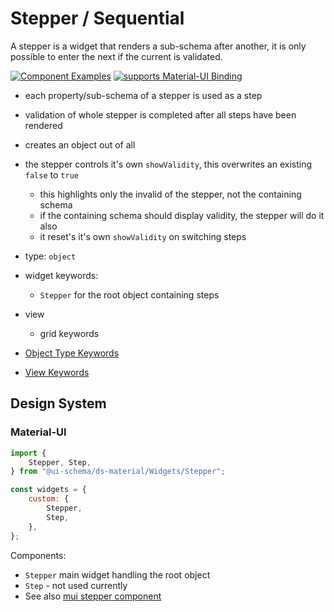 # Stepper / Sequential

A stepper is a widget that renders a sub-schema after another, it is only possible to enter the next if the current is validated.

[![Component Examples](https://img.shields.io/badge/Examples-green?labelColor=1d3d39&color=1a6754&logoColor=ffffff&style=flat-square&logo=plex)](#demo-editor) [![supports Material-UI Binding](https://img.shields.io/badge/Material-green?labelColor=1a237e&color=0d47a1&logoColor=ffffff&style=flat-square&logo=material-ui)](#material-ui)

- each property/sub-schema of a stepper is used as a step
- validation of whole stepper is completed after all steps have been rendered
- creates an object out of all
- the stepper controls it's own `showValidity`, this overwrites an existing `false` to `true`
  - this highlights only the invalid of the stepper, not the containing schema
  - if the containing schema should display validity, the stepper will do it also
  - it reset's it's own `showValidity` on switching steps
- type: `object`
- widget keywords:
    - `Stepper` for the root object containing steps
- view
    - grid keywords

- [Object Type Keywords](/docs/schema#type-object)
- [View Keywords](/docs/schema#view-keyword)

## Design System

### Material-UI

```js
import {
    Stepper, Step,
} from "@ui-schema/ds-material/Widgets/Stepper";

const widgets = {
    custom: {
        Stepper,
        Step,
    },
};
```

Components:

- `Stepper` main widget handling the root object
- `Step` - not used currently
- See also [mui stepper component](https://material-ui.com/components/steppers/)
